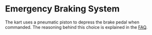 # Emergency Braking System

The kart uses a pneumatic piston to depress the brake pedal when commanded. The reasoning behind this choice is explained in the [FAQ](/docs/faq.md#emergency-braking-system).

